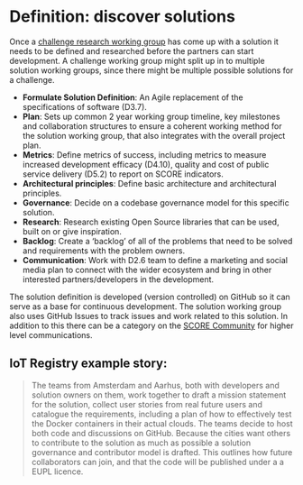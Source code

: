 # Definition: discover solutions

Once a [challenge research working group](2-research.md) has come up with a solution it needs to be defined and researched before the partners can start development. A challenge working group might split up in to multiple solution working groups, since there might be multiple possible solutions for a challenge.

* __Formulate Solution Definition__: An Agile replacement of the specifications of software (D3.7).
* __Plan__: Sets up common 2 year working group timeline, key milestones and collaboration structures to ensure a coherent working method for the solution working group, that also integrates with the overall project plan.
* __Metrics__: Define metrics of success, including metrics to measure increased development efficacy (D4.10), quality and cost of public service delivery (D5.2) to report on SCORE indicators.
* __Architectural principles__: Define basic architecture and architectural principles.
* __Governance__: Decide on a codebase governance model for this specific solution.
* __Research__: Research existing Open Source libraries that can be used, built on or give inspiration.
* __Backlog__: Create a ‘backlog’ of all of the problems that need to be solved and requirements with the problem owners.
* __Communication__: Work with D2.6 team to define a marketing and social media plan to connect with the wider ecosystem and bring in other interested partners/developers in the development.

The solution definition is developed (version controlled) on GitHub so it can serve as a base for continuous development. The solution working group also uses GitHub Issues to track issues and work related to this solution. In addition to this there can be a category on the [SCORE Community](https://score.community) for higher level communications.

## IoT Registry example story:

> The teams from Amsterdam and Aarhus, both with developers and solution owners on them, work together to draft a mission statement for the solution, collect user stories from real future users and catalogue the requirements, including a plan of how to effectively test the Docker containers in their actual clouds.  The teams decide to host  both code and discussions on GitHub. Because the cities want others to contribute to the solution as much as possible a solution governance and contributor model is drafted. This outlines how future collaborators can join, and that the code will be published under a a EUPL licence.
